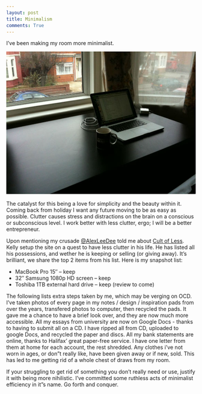 ```yaml
---
layout: post
title: Minimalism
comments: True
---
```


I’ve been making my room more minimalist.

![Minimalism](/assets/minimalism.jpg)

The catalyst for this being a love for simplicity and the beauty within it. Coming back from holiday I want any future moving to be as easy as possible. Clutter causes stress and distractions on the brain on a conscious or subconscious level. I work better with less clutter, ergo; I will be a better entrepreneur.

Upon mentioning my crusade [@AlexLeeDee](http://twitter.com/alexdeelee) told me about [Cult of Less](http://cultofless.com/). Kelly setup the site on a quest to have less clutter in his life. He has listed all his possessions, and wether he is keeping or selling (or giving away). It’s brilliant, we share the top 2 items from his list. Here is my snapshot list:

* MacBook Pro 15″ – keep
* 32″ Samsung 1080p HD screen – keep
* Toshiba 1TB external hard drive – keep (review to come)

The following lists extra steps taken by me, which may be verging on OCD. I’ve taken photos of every page in my notes / design / inspiration pads from over the years, transfered photos to computer, then recycled the pads. It gave me a chance to have a brief look over, and they are now much more accessible. All my essays from university are now on Google Docs -  thanks to having to submit all on a CD. I have ripped all from CD, uploaded to google Docs, and recycled the paper and discs. All my bank statements are online, thanks to Halifax’ great paper-free service. I have one letter from them at home for each account, the rest shredded. Any clothes i’ve not worn in ages, or don”t really like, have been given away or if new, sold. This has led to me getting rid of a whole chest of draws from my room.

If your struggling to get rid of something you don’t really need or use, justify it with being more nihilistic. I’ve committed some ruthless acts of minimalist efficiency in it”s name. Go forth and conquer.